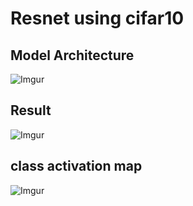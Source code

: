 
# Resnet using cifar10

## Model Architecture
![Imgur](https://i.imgur.com/CmzjCjJ.png)

## Result
![Imgur](https://i.imgur.com/wvwq4cf.png)


## class activation map
![Imgur](https://i.imgur.com/dP5u62y.png)
